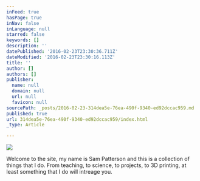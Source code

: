 ```yaml
---
inFeed: true
hasPage: true
inNav: false
inLanguage: null
starred: false
keywords: []
description: ''
datePublished: '2016-02-23T23:30:36.711Z'
dateModified: '2016-02-23T23:30:16.113Z'
title: ''
author: []
authors: []
publisher:
  name: null
  domain: null
  url: null
  favicon: null
sourcePath: _posts/2016-02-23-314dea5e-76ea-490f-9340-ed92dccac959.md
published: true
url: 314dea5e-76ea-490f-9340-ed92dccac959/index.html
_type: Article

---
```

![](https://the-grid-user-content.s3-us-west-2.amazonaws.com/0241179a-7b41-433b-b31e-5735476f1511.png)

Welcome to the site, my name is Sam Patterson and this is a collection of things that I do. From teaching, to science, to projects, to 3D printing, at least something that I do will intreage you.